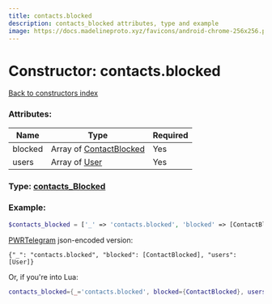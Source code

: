 ```yaml
---
title: contacts.blocked
description: contacts_blocked attributes, type and example
image: https://docs.madelineproto.xyz/favicons/android-chrome-256x256.png
---
```

# Constructor: contacts.blocked  
[Back to constructors index](index.md)



### Attributes:

| Name     |    Type       | Required |
|----------|---------------|----------|
|blocked|Array of [ContactBlocked](../types/ContactBlocked.md) | Yes|
|users|Array of [User](../types/User.md) | Yes|



### Type: [contacts\_Blocked](../types/contacts_Blocked.md)


### Example:

```php
$contacts_blocked = ['_' => 'contacts.blocked', 'blocked' => [ContactBlocked, ContactBlocked], 'users' => [User, User]];
```  

[PWRTelegram](https://pwrtelegram.xyz) json-encoded version:

```
{"_": "contacts.blocked", "blocked": [ContactBlocked], "users": [User]}
```


Or, if you're into Lua:

```lua
contacts_blocked={_='contacts.blocked', blocked={ContactBlocked}, users={User}}

```


